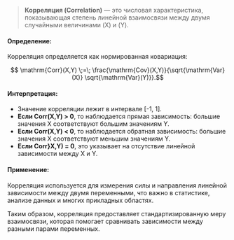 > **Корреляция (Correlation)** — это числовая характеристика, показывающая степень линейной взаимосвязи между двумя случайными величинами \(X\) и \(Y\).

#### **Определение**:

   Корреляция определяется как нормированная ковариация:

$$   \mathrm{Corr}(X,Y) \;=\; \frac{\mathrm{Cov}(X,Y)}{\sqrt{\mathrm{Var}(X)} \sqrt{\mathrm{Var}(Y)}}.$$


####  **Интерпретация**:
   - Значение корреляции лежит в интервале \[-1, 1]\.
   - **Если Corr(X,Y) > 0**, то наблюдается прямая зависимость: большие значения X соответствуют большим значениям Y.
   - **Если Corr(X,Y) < 0**, то наблюдается обратная зависимость: большие значения X соответствуют меньшим значениям Y.
   - **Если Corr}X,Y) = 0**, это указывает на отсутствие линейной зависимости между X и Y.

#### **Применение**:

   Корреляция используется для измерения силы и направления линейной зависимости между двумя переменными, что важно в статистике, анализе данных и многих прикладных областях.

Таким образом, корреляция предоставляет стандартизированную меру взаимосвязи, которая помогает сравнивать зависимости между разными парами переменных.
